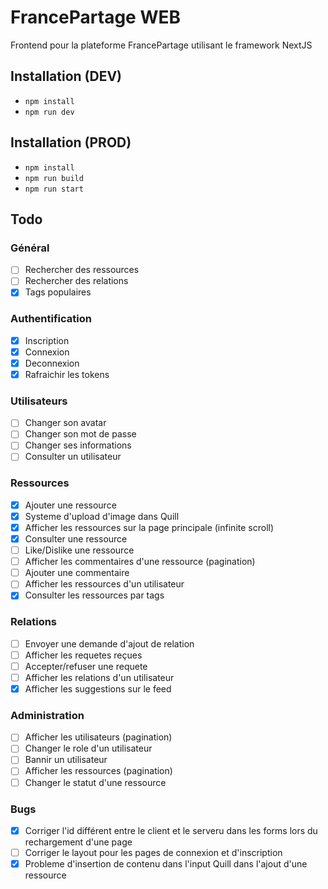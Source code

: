 # FrancePartage WEB

Frontend pour la plateforme FrancePartage utilisant le framework NextJS

## Installation (DEV)

- ```npm install```
- ```npm run dev```

## Installation (PROD)

- ```npm install```
- ```npm run build```
- ```npm run start```

## Todo

### Général

- [ ] Rechercher des ressources
- [ ] Rechercher des relations
- [x] Tags populaires
### Authentification

- [x] Inscription
- [x] Connexion
- [x] Deconnexion
- [X] Rafraichir les tokens

 ### Utilisateurs

 - [ ] Changer son avatar
 - [ ] Changer son mot de passe
 - [ ] Changer ses informations
 - [ ] Consulter un utilisateur

### Ressources

- [x] Ajouter une ressource
- [x] Systeme d'upload d'image dans Quill
- [x] Afficher les ressources sur la page principale (infinite scroll)
- [x] Consulter une ressource
- [ ] Like/Dislike une ressource
- [ ] Afficher les commentaires d'une ressource (pagination)
- [ ] Ajouter une commentaire
- [ ] Afficher les ressources d'un utilisateur
- [x] Consulter les ressources par tags

### Relations

- [ ] Envoyer une demande d'ajout de relation
- [ ] Afficher les requetes reçues
- [ ] Accepter/refuser une requete
- [ ] Afficher les relations d'un utilisateur
- [x] Afficher les suggestions sur le feed

### Administration

- [ ] Afficher les utilisateurs (pagination)
- [ ] Changer le role d'un utilisateur
- [ ] Bannir un utilisateur
- [ ] Afficher les ressources (pagination)
- [ ] Changer le statut d'une ressource

### Bugs

- [x] Corriger l'id différent entre le client et le serveru dans les forms lors du rechargement d'une page
- [ ] Corriger le layout pour les pages de connexion et d'inscription
- [x] Probleme d'insertion de contenu dans l'input Quill dans l'ajout d'une ressource